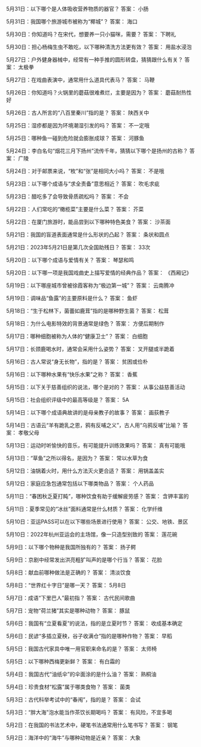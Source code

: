 5月31日：以下哪个是人体吸收营养物质的器官？ 答案： 小肠 

5月31日：我国哪个旅游城市被称为“椰城”？ 答案： 海口 

5月30日：你知道吗？在宋代，想要养一只小猫咪，需要？ 答案： 下聘礼  

5月30日：担心杨梅生虫不敢吃，以下哪种清洗方法更有效？ 答案： 用盐水浸泡 

5月27日：户外健身器械中，经常有一种手推的圆形转盘，猜猜跟什么有关？ 答案： 太极拳 

5月27日：在戏曲表演中，通常用什么道具代表马？ 答案： 马鞭 

5月26日：你知道吗？火锅里的蘑菇很难煮烂，主要是因为？ 答案： 蘑菇耐热性好 

5月26日：古人所言的“八百里秦川”指的是？ 答案： 陕西关中 

5月25日：湿疹都是因为环境潮湿引发的吗？ 答案： 不一定哦 

5月25日：哪种鱼一碰到危险就会膨胀成球？ 答案： 河豚鱼 

5月24日：李白名句“烟花三月下扬州”流传千年，猜猜以下哪个是扬州的古称？ 答案： 广陵 

5月24日：对于邮票来说，“枚”和“张”是相同大小吗？ 答案： 不是哦 

5月23日：以下哪个成语与“求全责备”意思相近？ 答案： 吹毛求疵 

5月23日：醋吃多了会导致骨质疏松吗？ 答案： 不会 

5月22日：人们常吃的“橄榄菜”主要是什么菜？ 答案： 芥菜 

5月22日：在厦门旅游时，能品尝到以下哪种特色美食？ 答案： 沙茶面 

5月21日：我国的盲道表面通常是什么形状的凸起？ 答案： 条状和圆点 

5月21日：2023年5月21日是第几次全国助残日？ 答案： 33次 

5月20日：以下哪个成语与爱情有关？ 答案： 琴瑟和鸣 

5月20日：以下哪一项是我国戏曲史上描写爱情的经典作品？ 答案： 《西厢记》 

5月19日：以下哪座城市曾被徐霞客称为“极边第一城”？ 答案： 云南腾冲 

5月19日：调味品“鱼露”的主要原料是什么？ 答案： 鱼虾 

5月18日：“生于松林下，菌蕾如鹿茸”指的是哪种野生菌？ 答案： 松茸 

5月18日：为什么电影特效的背景通常是绿色？ 答案： 方便后期制作 

5月17日：哪种细胞被称为人体的“健康卫士”？ 答案： 白细胞 

5月17日：长颈鹿喝水时，通常会采用什么姿势？ 答案： 叉开腿或半跪着 

5月16日：古人常说“身无长物”，指的是？ 答案： 贫困或俭朴 

5月16日：以下哪种水果有“快乐水果”之称？ 答案： 香蕉 

5月15日：以下关于慈善组织的说法，哪个是对的？ 答案： 从事公益慈善活动 

5月15日：社会组织评级中的最高等级是？ 答案： 5A 

5月14日：以下哪个成语典故讲的是母亲教子的故事？ 答案： 画荻教子 

5月14日：古语云“羊有跪乳之恩，鸦有反哺之义”，古人用“乌鸦反哺”比喻？ 答案： 孝敬父母 

5月13日：运动时听愉快的音乐，有可能提升训练效果吗？ 答案： 真有可能哦 

5月13日：“草鱼”之所以得名，是因为？ 答案： 常以水草为食 

5月12日：油锅着火时，用什么方法灭火更合适？ 答案： 用锅盖盖实 

5月12日：家庭应急包通常包括以下哪类物品？ 答案： 个人药品 

5月11日：“春困秋乏夏打盹”，哪种饮食有助于缓解疲劳感？ 答案： 含钾丰富的 

5月11日：夏季常见的“冰丝”面料通常是什么材质？ 答案： 化学纤维 

5月10日：亚运PASS可以在以下哪些场景进行使用？ 答案： 公交、地铁、景区 

5月10日：2022年杭州亚运会的主场馆，像一只造型别致的 答案： 莲花碗 

5月9日：以下哪个物种是我国所独有的？ 答案： 扬子鳄 

5月9日：京剧中经常发出洪亮粗犷叫声的是哪个行当？ 答案： 花脸 

5月8日：献血前哪种做法是正确的？ 答案： 清淡饮食 

5月8日：“世界红十字日”是哪一天？ 答案： 5月8日 

5月7日：成语“下里巴人”最初指？ 答案： 古代民间歌曲  

5月7日：宠物“荷兰猪”其实是哪种动物？ 答案： 豚鼠  

5月6日：我国有“立夏看夏”的说法，指的是立夏时节？ 答案： 收成基本确定  

5月6日：民谚“多插立夏秧，谷子收满仓”指的是哪种作物？ 答案： 早稻 

5月5日：我国古代家具中唯一用官职来命名的是？ 答案： 太师椅  

5月5日：以下哪种西梅更新鲜？ 答案： 有白霜的 

5月4日：我国古代“油纸伞”的伞面涂的是什么油？ 答案： 熟桐油 

5月4日：珍贵食材“松露”属于哪类食物？ 答案： 菌类 

5月3日：古代科举考试中的“春闱”，指的是？ 答案： 会试 

5月3日：“胖大海”泡水能当作茶饮长期喝吗？ 答案： 有风险，不宜多喝 

5月2日：在我国的书法艺术中，硬笔书法通常用什么笔书写？ 答案： 钢笔 

5月2日：海洋中的“海牛”与哪种动物是近亲？ 答案： 大象  
